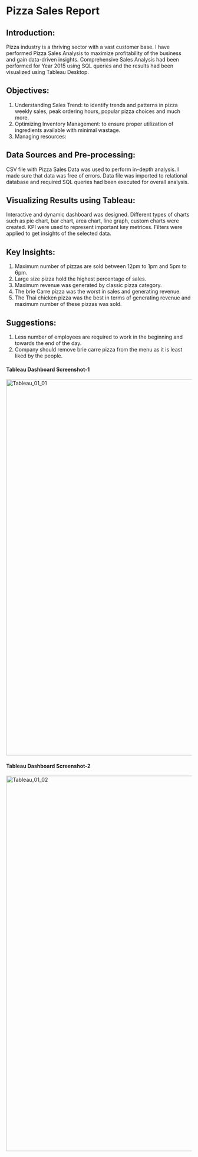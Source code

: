 # Pizza Sales Report
## Introduction:
Pizza industry is a thriving sector with a vast customer base. I have performed Pizza Sales Analysis to maximize profitability of the business and gain data-driven insights. Comprehensive Sales Analysis had been performed for Year 2015 using SQL queries and the results had been visualized using Tableau Desktop. 

## Objectives:
1.	Understanding Sales Trend: to identify trends and patterns in pizza weekly sales, peak ordering hours, popular pizza choices and much more.
2.	Optimizing Inventory Management: to ensure proper utilization of ingredients available with minimal wastage.
3.	Managing resources: 

## Data Sources and Pre-processing:
CSV file with Pizza Sales Data was used to perform in-depth analysis. I made sure that data was free of errors. Data file was imported to relational database and required SQL queries had been executed for overall analysis.

## Visualizing Results using Tableau:
Interactive and dynamic dashboard was designed. Different types of charts such as pie chart, bar chart, area chart, line graph, custom charts were created. KPI were used to represent important key metrices. Filters were applied to get insights of the selected data.

## Key Insights:
1.	Maximum number of pizzas are sold between 12pm to 1pm and 5pm to 6pm.
2.	Large size pizza hold the highest percentage of sales.
3.	Maximum revenue was generated by classic pizza category.
4.	The brie Carre pizza was the worst in sales and generating revenue.
5.	The Thai chicken pizza was the best in terms of generating revenue and maximum number of these pizzas was sold.

## Suggestions:
1.	Less number of employees are required to work in the beginning and towards the end of the day.
2.	Company should remove brie carre pizza from the menu as it is least liked by the people.


#### Tableau Dashboard Screenshot-1
<img width="1017" alt="Tableau_01_01" src="https://github.com/palak-kaur-sodhi/Pizza-Sales-Report/assets/128562893/e55ea983-be4d-41ea-bf99-005434848ee5">

#### Tableau Dashboard Screenshot-2
<img width="1015" alt="Tableau_01_02" src="https://github.com/palak-kaur-sodhi/Pizza-Sales-Report/assets/128562893/2309ab1c-8658-4868-b504-85687ad28e66">



